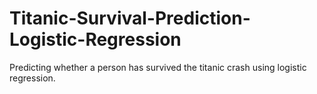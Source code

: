 # Titanic-Survival-Prediction-Logistic-Regression
Predicting whether a person has survived the titanic crash using logistic regression.
